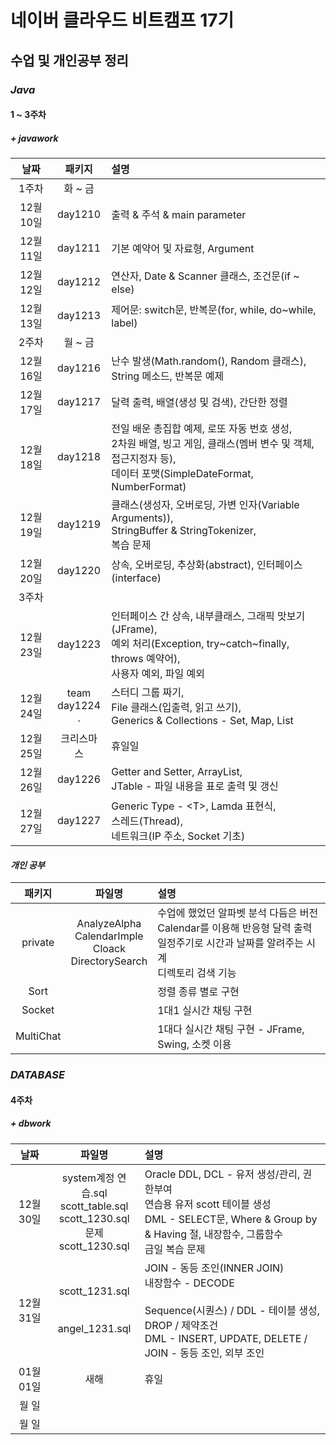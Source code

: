 네이버 클라우드 비트캠프 17기
================
수업 및 개인공부 정리
-----

### *Java*
#### **1 ~ 3주차**
##### + javawork
|날짜|패키지|설명|
|:---:|:---:|:---|
| 1주차 | 화 ~ 금
| 12월 10일 | day1210 | 출력 & 주석 & main parameter |
| 12월 11일 | day1211 | 기본 예약어 및 자료형, Argument |
| 12월 12일 | day1212 | 연산자, Date & Scanner 클래스, 조건문(if ~ else) |
| 12월 13일 | day1213 | 제어문: switch문, 반복문(for, while, do~while, label) |
| 2주차  | 월 ~ 금
| 12월 16일| day1216 | 난수 발생(Math.random(), Random 클래스), String 메소드, 반복문 예제 |
| 12월 17일 | day1217 | 달력 출력, 배열(생성 및 검색), 간단한 정렬 |
| 12월 18일 | day1218 | 전일 배운 총집합 예제, 로또 자동 번호 생성,<br> 2차원 배열, 빙고 게임, 클래스(멤버 변수 및 객체, 접근지정자 등),<br> 데이터 포맷(SimpleDateFormat, NumberFormat) |
| 12월 19일 | day1219 | 클래스(생성자, 오버로딩, 가변 인자(Variable Arguments)),<br> StringBuffer & StringTokenizer,<br> 복습 문제  |
| 12월 20일 | day1220 | 상속, 오버로딩, 추상화(abstract), 인터페이스(interface) |
| 3주차 |
| 12월 23일 | day1223 | 인터페이스 간 상속, 내부클래스, 그래픽 맛보기(JFrame),<br> 예외 처리(Exception, try~catch~finally, throws 예약어),<br> 사용자 예외, 파일 예외 |
| 12월 24일 | team<br>day1224<br>. | 스터디 그룹 짜기,<br> File 클래스(입출력, 읽고 쓰기),<br> Generics & Collections - Set, Map, List |
| 12월 25일 | 크리스마스 | 휴일일
| 12월 26일 | day1226 | Getter and Setter, ArrayList,<br> JTable - 파일 내용을 표로 출력 및 갱신 |
| 12월 27일 | day1227 | Generic Type - \<T>, Lamda 표현식,<br> 스레드(Thread),<br> 네트워크(IP 주소, Socket 기초) |

#### *개인 공부*
|패키지|파일명|설명|
|:---:|:---:|:---|
|private|AnalyzeAlpha<br>CalendarImple<br>Cloack<br>DirectorySearch|수업에 했었던 알파벳 분석 다듬은 버전<br>Calendar를 이용해 반응형 달력 출력<br>일정주기로 시간과 날짜를 알려주는 시계<br>디렉토리 검색 기능|
| Sort | | 정렬 종류 별로 구현 |
| Socket | | 1대1 실시간 채팅 구현 |
| MultiChat | | 1대다 실시간 채팅 구현 - JFrame, Swing, 소켓 이용 |

### *DATABASE*
#### 4주차
##### + dbwork
|날짜|파일명|설명|
|:---:|:---:|:---|
| 12월 30일 | system계정 연습.sql<br>scott_table.sql<br>scott_1230.sql<br>문제scott_1230.sql | Oracle DDL, DCL - 유저 생성/관리, 권한부여<br>연습용 유저 scott 테이블 생성<br>DML - SELECT문, Where & Group by & Having 절, 내장함수, 그룹함수 <br> 금일 복습 문제 |
| 12월 31일 | scott_1231.sql<br><br><br>angel_1231.sql<br> | JOIN - 동등 조인(INNER JOIN)<br>내장함수 - DECODE<br><br>Sequence(시퀀스) / DDL - 테이블 생성, DROP / 제약조건  <br>DML - INSERT, UPDATE, DELETE / JOIN - 동등 조인, 외부 조인 |
| 01월 01일 | 새해 | 휴일 |
| 월 일 | | |
| 월 일 | | |




